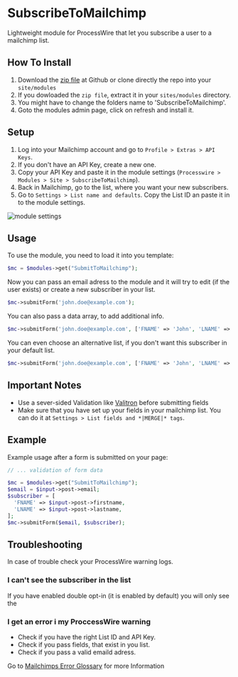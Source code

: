 # SubscribeToMailchimp
Lightweight module for ProcessWire that let you subscribe a user to a mailchimp list.

## How To Install
1. Download the [zip file](https://github.com/danielstieber/SubscribeToMailchimp/archive/master.zip) at Github or clone directly the repo into your `site/modules`
2. If you dowloaded the `zip file`, extract it in your `sites/modules` directory.
3. You might have to change the folders name to 'SubscribeToMailchimp'.
4. Goto the modules admin page, click on refresh and install it.

## Setup
1. Log into your Mailchimp account and go to `Profile > Extras > API Keys`.
2. If you don't have an API Key, create a new one.
3. Copy your API Key and paste it in the module settings (`Processwire > Modules > Site > SubscribeToMailchimp`).
4. Back in Mailchimp, go to the list, where you want your new subscribers.
5. Go to `Settings > List name and defaults`. Copy the List ID an paste it in to the module settings.

![module settings](https://i.imgur.com/RcKqzEt.png)

## Usage
To use the module, you need to load it into you template:
```PHP
$mc = $modules->get("SubmitToMailchimp");
```
Now you can pass an email adress to the module and it will try to edit (if the user exists) or create a new subscriber in your list.
```PHP
$mc->submitForm('john.doe@example.com');
```
You can also pass a data array, to add additional info.
```PHP
$mc->submitForm('john.doe@example.com', ['FNAME' => 'John', 'LNAME' => 'Doe']);
```
You can even choose an alternative list, if you don't want this subscriber in your default list.
```PHP
$mc->submitForm('john.doe@example.com', ['FNAME' => 'John', 'LNAME' => 'Doe'], 'abcdef1356'); // Subscribe to List ID abcdef1356
```

## Important Notes
* Use a sever-sided Validation like [Valitron](https://github.com/vlucas/valitron) before submitting fields
* Make sure that you have set up your fields in your mailchimp list. You can do it at `Settings > List fields and *|MERGE|* tags`.  

## Example
Example usage after a form is submitted on your page:
```PHP
// ... validation of form data

$mc = $modules->get("SubmitToMailchimp");
$email = $input->post->email;
$subscriber = [
  'FNAME' => $input->post->firstname,
  'LNAME' => $input->post->lastname,
];
$mc->submitForm($email, $subscriber);

```

## Troubleshooting 
In case of trouble check your ProcessWire warning logs.

### I can't see the subscriber in the list
If you have enabled double opt-in (it is enabled by default) you will only see the 

### I get an error i my ProccessWire warning
* Check if you have the right List ID and API Key.
* Check if you pass fields, that exist in you list.
* Check if you pass a valid emaild adress.

Go to [Mailchimps Error Glossary](https://developer.mailchimp.com/documentation/mailchimp/guides/error-glossary/) for more Information
